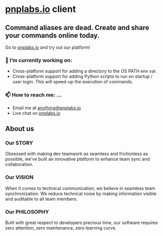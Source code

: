 # [pnplabs.io](https://pnplabs.io) client

## Command aliases are dead. Create and share your commands online today.

Go to [pnplabs.io](https://pnplabs.io) and try out our platform!

### 🔭 I’m currently working on:
- Cross-platform support for adding a directory to the OS PATH env var.
- Cross-platform support for adding Python scripts to run on startup / user login. This will speed-up the execution of commands.

### 📫 How to reach me: ...
- Email me at anything@pnplabs.io
- Live chat on [pnplabs.io](https://pnplabs.io)

## About us
### Our STORY
Obsessed with making dev teamwork as seamless and frictionless as possible, we've built an innovative platform to enhance team sync and collaboration.
### Our VISION
When it comes to technical communication, we believe in seamless team synchronization. We reduce technical noise by making information visible and auditable to all team members.
### Our PHILOSOPHY
Built with great respect to developers precious time, our software requires zero attention, zero maintenance, zero learning curve.


<!--
**pnplabs/pnplabs** is a ✨ _special_ ✨ repository because its `README.md` (this file) appears on your GitHub profile.

Here are some ideas to get you started:

- 🔭 I’m currently working on ...
- 🌱 I’m currently learning ...
- 👯 I’m looking to collaborate on ...
- 🤔 I’m looking for help with ...
- 💬 Ask me about ...
- 📫 How to reach me: ...
- 😄 Pronouns: ...
- ⚡ Fun fact: ...
-->
